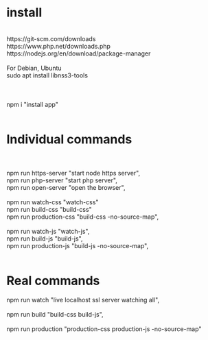 <!DOCTYPE html>
<html lang="en">
<body>
    <h1>
        install
    </h1>
    <br>
    https://git-scm.com/downloads 
    <br>
    https://www.php.net/downloads.php
    <br>
    https://nodejs.org/en/download/package-manager
    <br>
    <br>
    For Debian, Ubuntu
    <br>
    sudo apt install libnss3-tools
    <br>
    <br>
    <br>
    <br>
    npm i "install app"
    <br>
    <br>
    <h1>
        Individual commands
    </h1>
    <br>
    <br>
    npm run https-server "start node https server",
    <br>
    npm run php-server "start php server",
    <br>
    npm run open-server "open the browser",
    <br>
    <br>
    npm run watch-css "watch-css" 
    <br>
    npm run build-css "build-css"
    <br>
    npm run production-css "build-css -no-source-map",
    <br>
    <br>
    npm run watch-js "watch-js",
    <br>
    npm run build-js "build-js",
    <br>
    npm run production-js "build-js -no-source-map",
    <br>
    <br>
    <h1>
        Real commands
    </h1>
    npm run watch "live localhost ssl server watching all",
    <br>
    <br>
    npm run build  "build-css build-js",
    <br>
    <br>
    npm run production "production-css production-js  -no-source-map"
    <br>
    <br>
</html>
